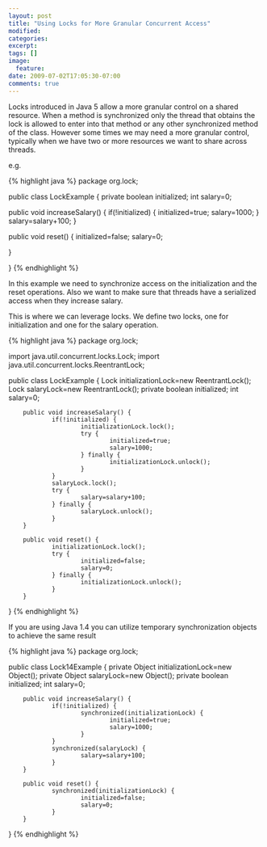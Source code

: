 ```yaml
---
layout: post
title: "Using Locks for More Granular Concurrent Access"
modified:
categories: 
excerpt:
tags: []
image:
  feature:
date: 2009-07-02T17:05:30-07:00
comments: true
---
```


Locks introduced in Java 5 allow a more granular control on a shared resource. When a method is synchronized only the thread that obtains the lock is allowed to enter into that method or any other synchronized method of the class. However some times we may need a more granular control, typically when we have two or more resources we want to share across threads.

e.g.

{% highlight java %}
package org.lock;
 
public class LockExample {
private boolean initialized;
int salary=0;
 
public void increaseSalary() {
if(!initialized) {
initialized=true;
salary=1000;
}
salary=salary+100;
}
 
public void reset() {
initialized=false;
salary=0;
 
}
 
}
{% endhighlight %}

In this example we need to synchronize access on the initialization and the reset operations. Also we want to make sure that threads have a serialized access when they increase salary.

This is where we can leverage locks. We define two locks, one for initialization and one for the salary operation.

{% highlight java %}
package org.lock;
 
import java.util.concurrent.locks.Lock;
import java.util.concurrent.locks.ReentrantLock;
 
public class LockExample {
        Lock initializationLock=new ReentrantLock();
        Lock salaryLock=new ReentrantLock();
        private boolean initialized;
        int salary=0;
       
        public void increaseSalary() {
                if(!initialized) {
                        initializationLock.lock();
                        try {
                                initialized=true;
                                salary=1000;
                        } finally {
                                initializationLock.unlock();
                        }
                }
                salaryLock.lock();
                try {
                        salary=salary+100;
                } finally {
                        salaryLock.unlock();
                }
        }
       
        public void reset() {
                initializationLock.lock();
                try {
                        initialized=false;
                        salary=0;
                } finally {
                        initializationLock.unlock();
                }
        }
}
{% endhighlight %}

If you are using Java 1.4 you can utilize temporary synchronization objects to achieve the same result

{% highlight java %}
package org.lock;
 
public class Lock14Example {
        private Object initializationLock=new Object();
        private Object salaryLock=new Object();
        private boolean initialized;
        int salary=0;
       
        public void increaseSalary() {
                if(!initialized) {
                        synchronized(initializationLock) {
                                initialized=true;
                                salary=1000;
                        }
                }
                synchronized(salaryLock) {
                        salary=salary+100;
                }
        }
       
        public void reset() {
                synchronized(initializationLock) {
                        initialized=false;
                        salary=0;
                }
        }
}
{% endhighlight %}
